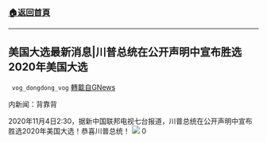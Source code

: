 ###  [:house:返回首頁](https://github.com/ourhimalayas/txt)
---

## 美国大选最新消息|川普总统在公开声明中宣布胜选2020年美国大选
` vog_dongdong_vog` [轉載自GNews](https://gnews.org/zh-hans/526804/)

内新闻：背靠背

2020年11月4日2:30，据新中国联邦电视七台报道，川普总统在公开声明中宣布胜选2020年美国大选！恭喜川普总统！
![]()![](https://gnews-media-offload.s3.amazonaws.com/wp-content/uploads/2020/11/04023129/image-79.png)
0
